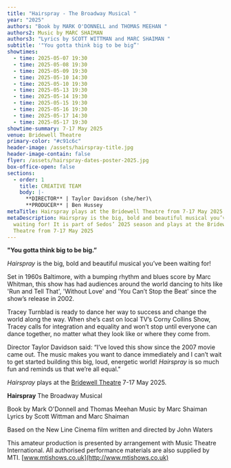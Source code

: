 ```yaml
---
title: "Hairspray - The Broadway Musical "
year: "2025"
authors: "Book by MARK O'DONNELL and THOMAS MEEHAN "
authors2: Music by MARC SHAIMAN
authors3: "Lyrics by SCOTT WITTMAN and MARC SHAIMAN "
subtitle: '"You gotta think big to be big”'
showtimes:
  - time: 2025-05-07 19:30
  - time: 2025-05-08 19:30
  - time: 2025-05-09 19:30
  - time: 2025-05-10 14:30
  - time: 2025-05-10 19:30
  - time: 2025-05-13 19:30
  - time: 2025-05-14 19:30
  - time: 2025-05-15 19:30
  - time: 2025-05-16 19:30
  - time: 2025-05-17 14:30
  - time: 2025-05-17 19:30
showtime-summary: 7-17 May 2025
venue: Bridewell Theatre
primary-color: "#c91c6c"
header-image: /assets/hairspray-title.jpg
header-image-contain: false
flyer: /assets/hairspray-dates-poster-2025.jpg
box-office-open: false
sections:
  - order: 1
    title: CREATIVE TEAM
    body: |-
      **DIRECTOR** | Taylor Davidson (she/her)\
      **PRODUCER** | Ben Hussey
metaTitle: Hairspray plays at the Bridewell Theatre from 7-17 May 2025
metaDescription: Hairspray is the big, bold and beautiful musical you’ve been
  waiting for! It is part of Sedos’ 2025 season and plays at the Bridewell
  Theatre from 7-17 May 2025
---
```

**"You gotta think big to be big.”** 

*Hairspray* is the big, bold and beautiful musical you’ve been waiting for! 

Set in 1960s Baltimore, with a bumping rhythm and blues score by Marc Whitman, this show has had audiences around the world dancing to hits like 'Run and Tell That', 'Without Love' and 'You Can’t Stop the Beat' since the show’s release in 2002. 

Tracey Turnblad is ready to dance her way to success and change the world along the way. When she’s cast on local TV’s Corny Collins Show, Tracey calls for integration and equality and won’t stop until everyone can dance together, no matter what they look like or where they come from.

Director Taylor Davidson said: “I’ve loved this show since the 2007 movie came out. The music makes you want to dance immediately and I can’t wait to get started building this big, loud, energetic world! *Hairspray* is so much fun and reminds us that we’re all equal."

*Hairspray* plays at the [Bridewell Theatre](https://www.sedos.co.uk/venues/bridewell) 7-17 May 2025.

**Hairspray**
The Broadway Musical 

Book by Mark O'Donnell and Thomas Meehan 
Music by Marc Shaiman
Lyrics by Scott Wittman and Marc Shaiman

Based on the New Line Cinema film written and directed by John Waters

This amateur production is presented by arrangement with Music Theatre International. All authorised performance materials are also supplied by MTI. [www.mtishows.co.uk](http://www.mtishows.co.uk)